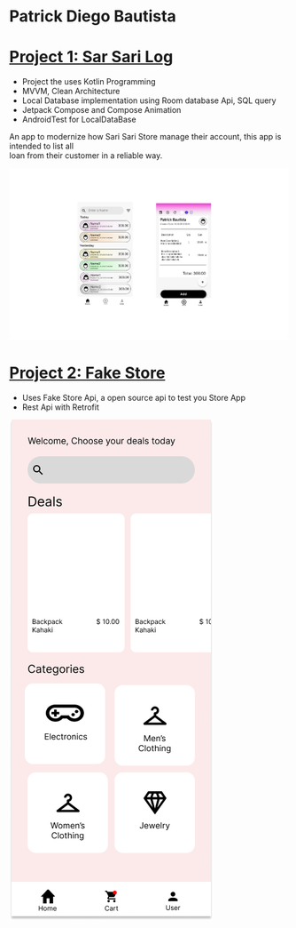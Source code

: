# Patrick Diego Bautista

# [Project 1: Sar Sari Log](https://github.com/silverRnk/Sari-Sari-Log)
- Project the uses Kotlin Programming
- MVVM, Clean Architecture
- Local Database implementation using Room database Api, SQL query
- Jetpack Compose and Compose Animation
- AndroidTest for LocalDataBase

An app to modernize how Sari Sari Store manage their account, this app is intended to list all  
loan from their customer in a reliable way. 

![](/images/Frame26.png)

# [Project 2: Fake Store](https://github.com/silverRnk/Product)
- Uses Fake Store Api, a open source api to test you Store App
- Rest Api with Retrofit

![](/images/FakeStore.png)



